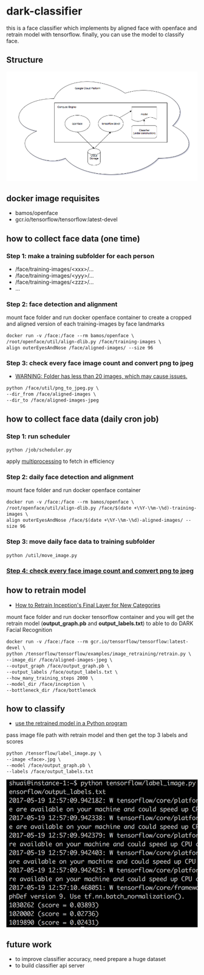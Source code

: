 # dark-classifier
this is a face classifier which implements by aligned face with openface and retrain model with tensorflow. finally, you can use the model to classify face.

## Structure
![structure](structure.png?raw=true)

## docker image requisites
* bamos/openface
* gcr.io/tensorflow/tensorflow:latest-devel

## how to collect face data (one time)
### Step 1: make a training subfolder for each person
* /face/training-images/\<xxx\>/...
* /face/training-images/\<yyy\>/...
* /face/training-images/\<zzz\>/...
* ...

### Step 2: face detection and alignment
mount face folder and run docker openface container to create a cropped and aligned version of each training-images by face landmarks

```
docker run -v /face:/face --rm bamos/openface \
/root/openface/util/align-dlib.py /face/training-images \
align outerEyesAndNose /face/aligned-images/ --size 96
```

### Step 3: check every face image count and convert png to jpeg
* [WARNING: Folder has less than 20 images, which may cause issues.](https://github.com/tensorflow/tensorflow/blob/master/tensorflow/examples/image_retraining/retrain.py#L157)

```
python /face/util/png_to_jpeg.py \
--dir_from /face/aligned-images \
--dir_to /face/aligned-images-jpeg
```

## how to collect face data (daily cron job)
### Step 1: run scheduler
`python /job/scheduler.py`

apply [multiprocessing](https://github.com/Jim-Lin/dark-classifier/blob/master/job/etl.py#L164) to fetch in efficiency

### Step 2: daily face detection and alignment
mount face folder and run docker openface container

```
docker run -v /face:/face --rm bamos/openface \
/root/openface/util/align-dlib.py /face/$(date +\%Y-\%m-\%d)-training-images \
align outerEyesAndNose /face/$(date +\%Y-\%m-\%d)-aligned-images/ --size 96
```

### Step 3: move daily face data to training subfolder
`python /util/move_image.py`

### [Step 4: check every face image count and convert png to jpeg](#step-3-check-every-face-image-count-and-convert-png-to-jpeg)

## how to retrain model
* [How to Retrain Inception's Final Layer for New Categories](https://www.tensorflow.org/tutorials/image_retraining)

mount face folder and run docker tensorflow container and you will get the retrain model (**output_graph.pb** and **output_labels.txt**) to able to do DARK Facial Recognition

```
docker run -v /face:/face --rm gcr.io/tensorflow/tensorflow:latest-devel \
python /tensorflow/tensorflow/examples/image_retraining/retrain.py \
--image_dir /face/aligned-images-jpeg \
--output_graph /face/output_graph.pb \
--output_labels /face/output_labels.txt \
--how_many_training_steps 2000 \
--model_dir /face/inception \
--bottleneck_dir /face/bottleneck
```

## how to classify
* [use the retrained model in a Python program](https://github.com/eldor4do/TensorFlow-Examples/blob/master/retraining-example.py)

pass image file path with retrain model and then get the top 3 labels and scores

```
python /tensorflow/label_image.py \
--image <face>.jpg \
--model /face/output_graph.pb \
--labels /face/output_labels.txt
```

![sample_result](sample_result.png?raw=true)

## future work
* to improve classifier accuracy, need prepare a huge dataset
* to build classifier api server 
